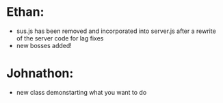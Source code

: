 # Ethan:

- sus.js has been removed and incorporated into server.js
after a rewrite of the server code for lag fixes
- new bosses added!
# Johnathon:

- new class demonstarting what you want to do
